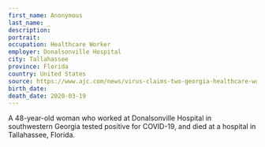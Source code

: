```yaml
---
first_name: Anonymous
last_name: _
description: 
portrait: 
occupation: Healthcare Worker
employer: Donalsonville Hospital
city: Tallahassee
province: Florida
country: United States
source: https://www.ajc.com/news/virus-claims-two-georgia-healthcare-workers/XTijtgzE6z2gcoZ7QLvPZN/, https://www.walb.com/2020/03/20/donalsonville-hospital-saddened-over-loss-healthcare-worker-covid-/
birth_date: 
death_date: 2020-03-19
---
```


A 48-year-old woman who worked at Donalsonville Hospital in southwestern Georgia tested positive for COVID-19, and died at a hospital in Tallahassee, Florida.